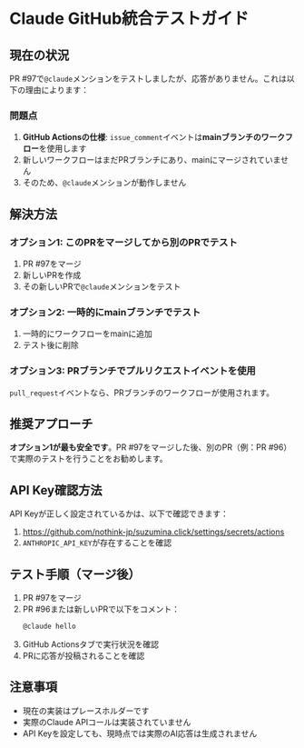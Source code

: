 # Claude GitHub統合テストガイド

## 現在の状況

PR #97で`@claude`メンションをテストしましたが、応答がありません。これは以下の理由によります：

### 問題点
1. **GitHub Actionsの仕様**: `issue_comment`イベントは**mainブランチのワークフロー**を使用します
2. 新しいワークフローはまだPRブランチにあり、mainにマージされていません
3. そのため、`@claude`メンションが動作しません

## 解決方法

### オプション1: このPRをマージしてから別のPRでテスト
1. PR #97をマージ
2. 新しいPRを作成
3. その新しいPRで`@claude`メンションをテスト

### オプション2: 一時的にmainブランチでテスト
1. 一時的にワークフローをmainに追加
2. テスト後に削除

### オプション3: PRブランチでプルリクエストイベントを使用
`pull_request`イベントなら、PRブランチのワークフローが使用されます。

## 推奨アプローチ

**オプション1が最も安全です**。PR #97をマージした後、別のPR（例：PR #96）で実際のテストを行うことをお勧めします。

## API Key確認方法

API Keyが正しく設定されているかは、以下で確認できます：

1. https://github.com/nothink-jp/suzumina.click/settings/secrets/actions
2. `ANTHROPIC_API_KEY`が存在することを確認

## テスト手順（マージ後）

1. PR #97をマージ
2. PR #96または新しいPRで以下をコメント：
   ```
   @claude hello
   ```
3. GitHub Actionsタブで実行状況を確認
4. PRに応答が投稿されることを確認

## 注意事項

- 現在の実装はプレースホルダーです
- 実際のClaude APIコールは実装されていません
- API Keyを設定しても、現時点では実際のAI応答は生成されません